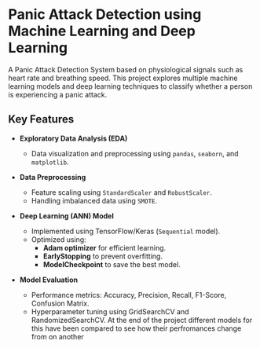 # Panic Attack Detection using Machine Learning and Deep Learning

A Panic Attack Detection System based on physiological signals such as heart rate and breathing speed. This project explores multiple machine learning models and deep learning techniques to classify whether a person is experiencing a panic attack.

## Key Features

- **Exploratory Data Analysis (EDA)**
  - Data visualization and preprocessing using `pandas`, `seaborn`, and `matplotlib`.

- **Data Preprocessing**
  - Feature scaling using `StandardScaler` and `RobustScaler`.
  - Handling imbalanced data using `SMOTE`.

- **Deep Learning (ANN) Model**
  - Implemented using TensorFlow/Keras (`Sequential` model).
  - Optimized using:
    - **Adam optimizer** for efficient learning.
    - **EarlyStopping** to prevent overfitting.
    - **ModelCheckpoint** to save the best model.

- **Model Evaluation**
  - Performance metrics: Accuracy, Precision, Recall, F1-Score, Confusion Matrix.
  - Hyperparameter tuning using GridSearchCV and RandomizedSearchCV.
At the end of the project different models for this have been compared to see how their perfromances change from on another

